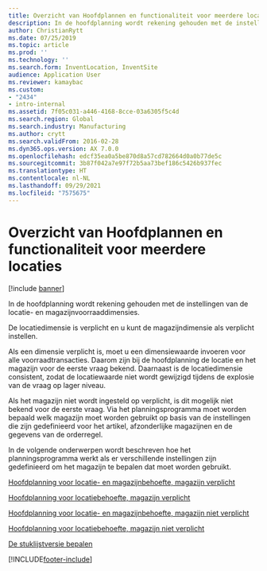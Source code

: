 ```yaml
---
title: Overzicht van Hoofdplannen en functionaliteit voor meerdere locaties
description: In de hoofdplanning wordt rekening gehouden met de instellingen van de locatie- en magazijnvoorraaddimensies.
author: ChristianRytt
ms.date: 07/25/2019
ms.topic: article
ms.prod: ''
ms.technology: ''
ms.search.form: InventLocation, InventSite
audience: Application User
ms.reviewer: kamaybac
ms.custom:
- "2434"
- intro-internal
ms.assetid: 7f05c031-a446-4168-8cce-03a6305f5c4d
ms.search.region: Global
ms.search.industry: Manufacturing
ms.author: crytt
ms.search.validFrom: 2016-02-28
ms.dyn365.ops.version: AX 7.0.0
ms.openlocfilehash: edcf35ea0a5be870d8a57cd782664d0a0b77de5c
ms.sourcegitcommit: 3b87f042a7e97f72b5aa73bef186c5426b937fec
ms.translationtype: HT
ms.contentlocale: nl-NL
ms.lasthandoff: 09/29/2021
ms.locfileid: "7575675"
---
```

# <a name="master-planning-and-multisite-functionality-overview"></a>Overzicht van Hoofdplannen en functionaliteit voor meerdere locaties

[!include [banner](../includes/banner.md)]

In de hoofdplanning wordt rekening gehouden met de instellingen van de locatie- en magazijnvoorraaddimensies. 

De locatiedimensie is verplicht en u kunt de magazijndimensie als verplicht instellen.

Als een dimensie verplicht is, moet u een dimensiewaarde invoeren voor alle voorraadtransacties. Daarom zijn bij de hoofdplanning de locatie en het magazijn voor de eerste vraag bekend. Daarnaast is de locatiedimensie consistent, zodat de locatiewaarde niet wordt gewijzigd tijdens de explosie van de vraag op lager niveau.

Als het magazijn niet wordt ingesteld op verplicht, is dit mogelijk niet bekend voor de eerste vraag. Via het planningsprogramma moet worden bepaald welk magazijn moet worden gebruikt op basis van de instellingen die zijn gedefinieerd voor het artikel, afzonderlijke magazijnen en de gegevens van de orderregel.

In de volgende onderwerpen wordt beschreven hoe het planningsprogramma werkt als er verschillende instellingen zijn gedefinieerd om het magazijn te bepalen dat moet worden gebruikt.

[Hoofdplanning voor locatie- en magazijnbehoefte, magazijn verplicht](master-plan-site-warehouse-coverage-warehouse-mandatory.md)

[Hoofdplanning voor locatiebehoefte, magazijn verplicht](master-plan-site-coverage-warehouse-mandatory.md)

[Hoofdplanning voor locatie- en magazijnbehoefte, magazijn niet verplicht](master-plan-site-warehouse-coverage-warehouse-not-mandatory.md)

[Hoofdplanning voor locatiebehoefte, magazijn niet verplicht](master-plan-site-coverage-warehouse-not-mandatory.md)

[De stuklijstversie bepalen](master-plan-bom-version-determined.md)





[!INCLUDE[footer-include](../../includes/footer-banner.md)]